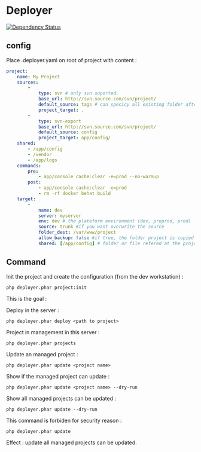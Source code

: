# Deployer

[![Dependency Status](https://www.versioneye.com/user/projects/55c48bd7653762001700351d/badge.svg?style=flat)](https://www.versioneye.com/user/projects/55c48bd7653762001700351d)


## config

Place .deployer.yaml on root of project with content :

``` yaml
project:
    name: My Project
    sources:
        -
            type: svn # only svn suported.
            base_url: http://svn.source.com/svn/project/
            default_source: tags # can specicy all existing folder after base url. But if tags, the version is the next folder.
            project_target: .
        -
            type: svn-export
            base_url: http://svn.source.com/svn/project/
            default_source: config
            project_target: app/config/
    shared:
        - /app/config
        - /vendor
        - /app/logs
    commands:
        pre:
            - app/console cache:clear -e=prod --no-warmup
        post:
            - app/console cache:clear -e=prod
            - rm -rf docker behat build
    target:
        - 
            name: dev
            server: myserver
            env: dev # the plateform environment (dev, preprod, prod)
            source: trunk #if you want overwrite the source
            folder_dest: /var/www/project
            allow_backup: false #if true, the folder project is copied before update
            shared: [/app/config] # folder or file refered at the project root

```


## Command


Init the project and create the configuration (from the dev workstation) :
``` shell
php deployer.phar project:init
```

This is the goal :

Deploy in the server :
``` shell
php deployer.phar deploy <path to project>
```

Project in management in this server :

``` shell
php deployer.phar projects
```

Update an managed project :

``` shell
php deployer.phar update <project name>
```

Show if the managed project can update :

``` shell
php deployer.phar update <project name> --dry-run
```

Show all managed projects can be updated :

``` shell
php deployer.phar update --dry-run
```

This command is forbiden for security reason :
``` shell
php deployer.phar update
```
Effect : update all managed projects can be updated.